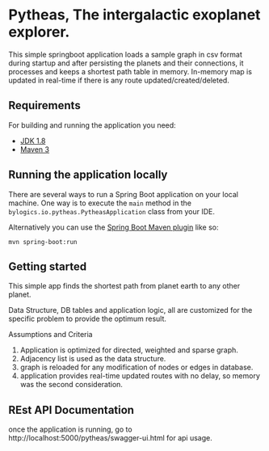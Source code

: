 # Pytheas, The intergalactic exoplanet explorer.
This simple springboot application loads a sample graph in csv format during startup and after persisting
the planets and their connections, it processes and keeps a shortest path table in memory.
In-memory map is updated in real-time if there is any route updated/created/deleted.

## Requirements
For building and running the application you need:

- [JDK 1.8](http://www.oracle.com/technetwork/java/javase/downloads/jdk8-downloads-2133151.html)
- [Maven 3](https://maven.apache.org)

## Running the application locally

There are several ways to run a Spring Boot application on your local machine. One way is to execute the `main` method in the `bylogics.io.pytheas.PytheasApplication` class from your IDE.

Alternatively you can use the [Spring Boot Maven plugin](https://docs.spring.io/spring-boot/docs/current/reference/html/build-tool-plugins-maven-plugin.html) like so:

```shell
mvn spring-boot:run
```

## Getting started
This simple app finds the shortest path from planet earth to any other planet.

Data Structure, DB tables and application logic, all are customized for the specific problem to provide the optimum result.

Assumptions and Criteria

1. Application is optimized for directed, weighted and sparse graph.
2. Adjacency list is used as the data structure.
3. graph is reloaded for any modification of nodes or edges in database.
4. application provides real-time updated routes with no delay, so memory was the second consideration.

## REst API Documentation
once the application is running,
go to http://localhost:5000/pytheas/swagger-ui.html for api usage.

 
